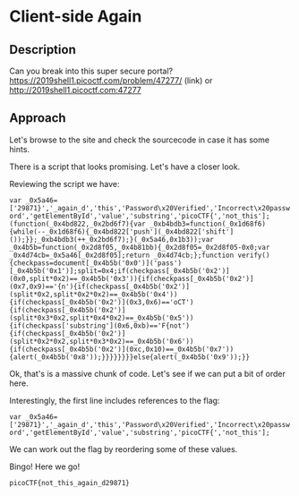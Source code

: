 # Client-side Again

## Description

Can you break into this super secure portal? https://2019shell1.picoctf.com/problem/47277/ (link) or http://2019shell1.picoctf.com:47277

## Approach

Let's browse to the site and check the sourcecode in case it has some hints. 

There is a script that looks promising. Let's have a closer look.

Reviewing the script we have:  

`var _0x5a46=['29871}','_again_d','this','Password\x20Verified','Incorrect\x20password','getElementById','value','substring','picoCTF{','not_this'];(function(_0x4bd822,_0x2bd6f7){var _0xb4bdb3=function(_0x1d68f6){while(--_0x1d68f6){_0x4bd822['push'](_0x4bd822['shift']());}};_0xb4bdb3(++_0x2bd6f7);}(_0x5a46,0x1b3));var _0x4b5b=function(_0x2d8f05,_0x4b81bb){_0x2d8f05=_0x2d8f05-0x0;var _0x4d74cb=_0x5a46[_0x2d8f05];return _0x4d74cb;};function verify(){checkpass=document[_0x4b5b('0x0')]('pass')[_0x4b5b('0x1')];split=0x4;if(checkpass[_0x4b5b('0x2')](0x0,split*0x2)==_0x4b5b('0x3')){if(checkpass[_0x4b5b('0x2')](0x7,0x9)=='{n'){if(checkpass[_0x4b5b('0x2')](split*0x2,split*0x2*0x2)==_0x4b5b('0x4')){if(checkpass[_0x4b5b('0x2')](0x3,0x6)=='oCT'){if(checkpass[_0x4b5b('0x2')](split*0x3*0x2,split*0x4*0x2)==_0x4b5b('0x5')){if(checkpass['substring'](0x6,0xb)=='F{not'){if(checkpass[_0x4b5b('0x2')](split*0x2*0x2,split*0x3*0x2)==_0x4b5b('0x6')){if(checkpass[_0x4b5b('0x2')](0xc,0x10)==_0x4b5b('0x7')){alert(_0x4b5b('0x8'));}}}}}}}}else{alert(_0x4b5b('0x9'));}}`

Ok, that's is a massive chunk of code. Let's see if we can put a bit of order here.

Interestingly, the first line includes references to the flag: 

`var _0x5a46=['29871}','_again_d','this','Password\x20Verified','Incorrect\x20password','getElementById','value','substring','picoCTF{','not_this'];`

We can work out the flag by reordering some of these values.

Bingo! Here we go! 

`picoCTF{not_this_again_d29871}` 


